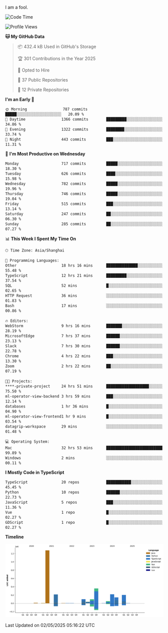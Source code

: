 I am a fool.

<!--START_SECTION:waka-->
![Code Time](http://img.shields.io/badge/Code%20Time-2%2C965%20hrs%2024%20mins-blue)

![Profile Views](http://img.shields.io/badge/Profile%20Views-2-blue)

**🐱 My GitHub Data** 

> 📦 432.4 kB Used in GitHub's Storage 
 > 
> 🏆 301 Contributions in the Year 2025
 > 
> 💼 Opted to Hire
 > 
> 📜 37 Public Repositories 
 > 
> 🔑 12 Private Repositories 
 > 
**I'm an Early 🐤** 

```text
🌞 Morning                787 commits         █████░░░░░░░░░░░░░░░░░░░░   20.09 % 
🌆 Daytime                1366 commits        █████████░░░░░░░░░░░░░░░░   34.86 % 
🌃 Evening                1322 commits        ████████░░░░░░░░░░░░░░░░░   33.74 % 
🌙 Night                  443 commits         ███░░░░░░░░░░░░░░░░░░░░░░   11.31 % 
```
📅 **I'm Most Productive on Wednesday** 

```text
Monday                   717 commits         █████░░░░░░░░░░░░░░░░░░░░   18.30 % 
Tuesday                  626 commits         ████░░░░░░░░░░░░░░░░░░░░░   15.98 % 
Wednesday                782 commits         █████░░░░░░░░░░░░░░░░░░░░   19.96 % 
Thursday                 746 commits         █████░░░░░░░░░░░░░░░░░░░░   19.04 % 
Friday                   515 commits         ███░░░░░░░░░░░░░░░░░░░░░░   13.14 % 
Saturday                 247 commits         ██░░░░░░░░░░░░░░░░░░░░░░░   06.30 % 
Sunday                   285 commits         ██░░░░░░░░░░░░░░░░░░░░░░░   07.27 % 
```


📊 **This Week I Spent My Time On** 

```text
🕑︎ Time Zone: Asia/Shanghai

💬 Programming Languages: 
Other                    18 hrs 16 mins      ██████████████░░░░░░░░░░░   55.48 % 
TypeScript               12 hrs 21 mins      █████████░░░░░░░░░░░░░░░░   37.54 % 
SQL                      52 mins             █░░░░░░░░░░░░░░░░░░░░░░░░   02.65 % 
HTTP Request             36 mins             ░░░░░░░░░░░░░░░░░░░░░░░░░   01.83 % 
Bash                     17 mins             ░░░░░░░░░░░░░░░░░░░░░░░░░   00.86 % 

🔥 Editors: 
WebStorm                 9 hrs 16 mins       ███████░░░░░░░░░░░░░░░░░░   28.19 % 
MicrosoftEdge            7 hrs 37 mins       ██████░░░░░░░░░░░░░░░░░░░   23.13 % 
Slack                    7 hrs 30 mins       ██████░░░░░░░░░░░░░░░░░░░   22.78 % 
Chrome                   4 hrs 22 mins       ███░░░░░░░░░░░░░░░░░░░░░░   13.30 % 
Zoom                     2 hrs 22 mins       ██░░░░░░░░░░░░░░░░░░░░░░░   07.19 % 

🐱‍💻 Projects: 
****-private-project     24 hrs 51 mins      ███████████████████░░░░░░   75.50 % 
ml-operator-view-backend 3 hrs 59 mins       ███░░░░░░░░░░░░░░░░░░░░░░   12.14 % 
databases                1 hr 36 mins        █░░░░░░░░░░░░░░░░░░░░░░░░   04.90 % 
ml-operator-view-frontend1 hr 9 mins         █░░░░░░░░░░░░░░░░░░░░░░░░   03.54 % 
datagrip-workspace       29 mins             ░░░░░░░░░░░░░░░░░░░░░░░░░   01.48 % 

💻 Operating System: 
Mac                      32 hrs 53 mins      █████████████████████████   99.89 % 
Windows                  2 mins              ░░░░░░░░░░░░░░░░░░░░░░░░░   00.11 % 
```

**I Mostly Code in TypeScript** 

```text
TypeScript               20 repos            ███████████░░░░░░░░░░░░░░   45.45 % 
Python                   10 repos            ██████░░░░░░░░░░░░░░░░░░░   22.73 % 
JavaScript               5 repos             ███░░░░░░░░░░░░░░░░░░░░░░   11.36 % 
Vue                      1 repo              █░░░░░░░░░░░░░░░░░░░░░░░░   02.27 % 
GDScript                 1 repo              █░░░░░░░░░░░░░░░░░░░░░░░░   02.27 % 
```



**Timeline**

![Lines of Code chart](https://raw.githubusercontent.com/VeejaLiu/VeejaLiu/master/assets/bar_graph.png)


 Last Updated on 02/05/2025 05:16:22 UTC
<!--END_SECTION:waka-->

